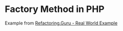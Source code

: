 # Factory Method in PHP
Example from [Refactoring.Guru - Real World Example](https://refactoring.guru/design-patterns/factory-method/php/example#example-2)